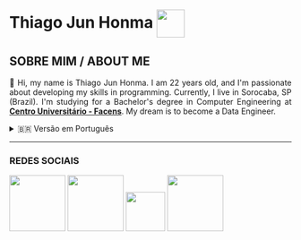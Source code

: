 # Thiago Jun Honma <img src="https://media1.giphy.com/media/v1.Y2lkPTc5MGI3NjExaGJraHVvMGM1bzh4am03NHFocXpkNjd2dThrMTF0NXk4eHpxaTJ0NSZlcD12MV9pbnRlcm5hbF9naWZfYnlfaWQmY3Q9Zw/78XCFBGOlS6keY1Bil/giphy.gif" width="50" height="50" style="vertical-align: middle;"/>

## SOBRE MIM / ABOUT ME
<p style="text-align: justify">
👋 Hi, my name is Thiago Jun Honma. I am 22 years old, and I'm passionate about developing my skills in programming. Currently, I live in Sorocaba, SP (Brazil). I'm studying for a Bachelor's degree in Computer Engineering at <a href="https://facens.br/" target="_blank" style="font-weight: bold">Centro Universitário - Facens</a>. My dream is to become a Data Engineer.
</p>

<details>
  <summary>🇧🇷 Versão em Português</summary>
  <p style="text-align: justify">
  👋 Olá, meu nome é Thiago Jun Honma, tenho 22 anos e sou apaixonado por desenvolver minhas habilidades em programação. Atualmente, moro em Sorocaba - SP. Estou cursando Bacharelado em Engenharia da Computação no <a href="https://facens.br/" target="_blank" style="font-weight: bold">Centro Universitário - Facens</a>. Meu sonho é me tornar um Engenheiro de Dados.
  </p>
</details>

<hr>

### REDES SOCIAIS
<p style="justify-content: center; align-items: center; gap: 20px;">
  <img src="https://cdn.uconnectlabs.com/wp-content/uploads/sites/311/2024/06/LinkedIn-Logo.wine_-480x320.png?v=52634" height="100" width="100">
  <img src="https://parspng.com/wp-content/uploads/2022/10/gmailpng.parspng.com-2.png" height="100" width="100">
  <img src="https://encrypted-tbn0.gstatic.com/images?q=tbn:ANd9GcTuS5EOtDelDx5tDdpjNevnFzXpnPCpFtvHxR0EcJ5Xaqrk4C2p9y8-FkLFGCiKb1b5aHo&usqp=CAU" height="70" width="70">
  <img src="https://static.vecteezy.com/system/resources/previews/042/148/611/non_2x/new-twitter-x-logo-twitter-icon-x-social-media-icon-free-png.png" height="100" width="100">
</p>
